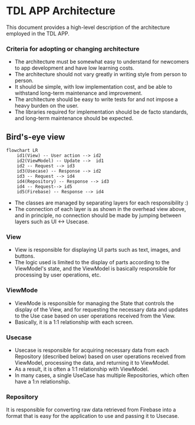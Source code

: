 # TDL APP Architecture

This document provides a high-level description of the architecture employed in the TDL APP.  

### Criteria for adopting or changing architecture
- The architecture must be somewhat easy to understand for newcomers to app development and have low learning costs.
- The architecture should not vary greatly in writing style from person to person.
- It should be simple, with low implementation cost, and be able to withstand long-term maintenance and improvement.
- The architecture should be easy to write tests for and not impose a heavy burden on the user.
- The libraries required for implementation should be de facto standards, and long-term maintenance should be expected.


## Bird's-eye view

```mermaid
flowchart LR
    id1(View) -- User action --> id2
    id2(ViewModel) -- Update -->  id1
    id2 -- Request --> id3
    id3(Usecase) -- Response --> id2
    id3 -- Request --> id4
    id4(Repository) -- Response --> id3
    id4 -- Request--> id5
    id5(Firebase) -- Response --> id4
```
- The classes are managed by separating layers for each responsibility :)  
- The connection of each layer is as shown in the overhead view above, and in principle, no connection should be made by jumping between layers such as UI <-> Usecase.

### View
- View is responsible for displaying UI parts such as text, images, and buttons.  
- The logic used is limited to the display of parts according to the ViewModel's state, and the ViewModel is basically responsible for processing by user operations, etc.  


### ViewMode
- ViewMode is responsible for managing the State that controls the display of the View, and for requesting the necessary data and updates to the Use case based on user operations received from the View.  
- Basically, it is a 1:1 relationship with each screen.

### Usecase
- Usecase is responsible for acquiring necessary data from each Repository (described below) based on user operations received from ViewModel, processing the data, and returning it to ViewModel.  
- As a result, it is often a 1:1 relationship with ViewModel.  
- In many cases, a single UseCase has multiple Repositories, which often have a 1:n relationship.

### Repository
It is responsible for converting raw data retrieved from Firebase into a format that is easy for the application to use and passing it to Usecase.
